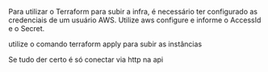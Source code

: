 Para utilizar o Terraform para subir a infra, é necessário ter configurado as credenciais de um usuário AWS.
Utilize aws configure e informe o AccessId e o Secret.

utilize o comando terraform apply para subir as instâncias

Se tudo der certo é só conectar via http na api
